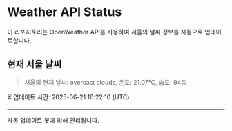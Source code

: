
# Weather API Status

이 리포지토리는 OpenWeather API를 사용하여 서울의 날씨 정보를 자동으로 업데이트합니다.

## 현재 서울 날씨
> 서울의 현재 날씨: overcast clouds, 온도: 21.07°C, 습도: 94%

⏳ 업데이트 시간: 2025-06-21 16:22:10 (UTC)

---
자동 업데이트 봇에 의해 관리됩니다.
